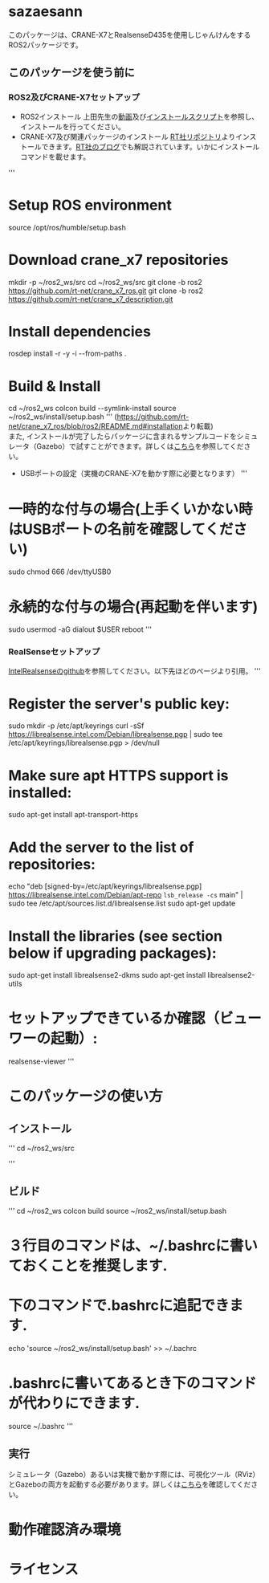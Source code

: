 # sazaesann
このパッケージは、CRANE-X7とRealsenseD435を使用しじゃんけんをする
ROS2パッケージです。

## このパッケージを使う前に
### ROS2及びCRANE-X7セットアップ
- ROS2インストール
  上田先生の[動画](https://www.youtube.com/watch?v=mBhtD08f5KY)及び[インストールスクリプト](https://github.com/ryuichiueda/ros2_setup_scripts)を参照し、インストールを行ってください。  
- CRANE-X7及び関連パッケージのインストール
  [RT社リポジトリ](https://github.com/rt-net/crane_x7_ros/tree/ros2)よりインストールできます。[RT社のブログ](https://rt-net.jp/humanoid/archives/4653)でも解説されています。いかにインストールコマンドを載せます。

'''
# Setup ROS environment
source /opt/ros/humble/setup.bash

# Download crane_x7 repositories
mkdir -p ~/ros2_ws/src
cd ~/ros2_ws/src
git clone -b ros2 https://github.com/rt-net/crane_x7_ros.git
git clone -b ros2 https://github.com/rt-net/crane_x7_description.git

# Install dependencies
rosdep install -r -y -i --from-paths .

# Build & Install
cd ~/ros2_ws
colcon build --symlink-install
source ~/ros2_ws/install/setup.bash
'''
(<https://github.com/rt-net/crane_x7_ros/blob/ros2/README.md#installation>より転載)  
また, インストールが完了したらパッケージに含まれるサンプルコードをシミュレータ（Gazebo）で試すことができます。詳しくは[こちら](https://github.com/rt-net/crane_x7_ros/tree/ros2/crane_x7_examples)を参照してください。  
- USBポートの設定（実機のCRANE-X7を動かす際に必要となります）
'''
# 一時的な付与の場合(上手くいかない時はUSBポートの名前を確認してください)
sudo chmod 666 /dev/ttyUSB0

# 永続的な付与の場合(再起動を伴います)
sudo usermod -aG dialout $USER
reboot
'''

### RealSenseセットアップ
[IntelRealsenseのgithub](https://github.com/IntelRealSense/librealsense/blob/development/doc/distribution_linux.md#installing-the-packages)を参照してください。以下先ほどのページより引用。
'''
# Register the server's public key:
sudo mkdir -p /etc/apt/keyrings
curl -sSf https://librealsense.intel.com/Debian/librealsense.pgp | sudo tee /etc/apt/keyrings/librealsense.pgp > /dev/null

# Make sure apt HTTPS support is installed:
sudo apt-get install apt-transport-https

# Add the server to the list of repositories:
echo "deb [signed-by=/etc/apt/keyrings/librealsense.pgp] https://librealsense.intel.com/Debian/apt-repo `lsb_release -cs` main" | \
sudo tee /etc/apt/sources.list.d/librealsense.list
sudo apt-get update

# Install the libraries (see section below if upgrading packages):
sudo apt-get install librealsense2-dkms
sudo apt-get install librealsense2-utils

# セットアップできているか確認（ビューワーの起動）:  
realsense-viewer
'''
# このパッケージの使い方
## インストール
'''
cd  ~/ros2_ws/src

'''
## ビルド
'''
cd ~/ros2_ws
colcon build
source ~/ros2_ws/install/setup.bash

# ３行目のコマンドは、~/.bashrcに書いておくことを推奨します.   
# 下のコマンドで.bashrcに追記できます.  
echo 'source ~/ros2_ws/install/setup.bash' >> ~/.bachrc
# .bashrcに書いてあるとき下のコマンドが代わりにできます.
source ~/.bashrc
'''
## 実行
シミュレータ（Gazebo）あるいは実機で動かす際には、可視化ツール（RViz）とGazeboの両方を起動する必要があります。詳しくは[こちら](https://github.com/rt-net/crane_x7_ros/tree/ros2/crane_x7_examples#3-move_group%E3%81%A8controller%E3%82%92%E8%B5%B7%E5%8B%95%E3%81%99%E3%82%8B)を確認してください。
### 

# 動作確認済み環境

# ライセンス


